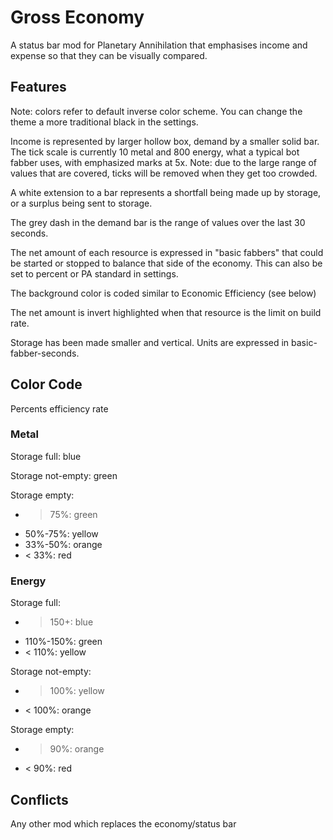 # Gross Economy

A status bar mod for Planetary Annihilation that emphasises income and expense so that they can be visually compared.

## Features

Note: colors refer to default inverse color scheme.  You can change the theme a more traditional black in the settings.

Income is represented by larger hollow box, demand by a smaller solid bar.  The tick scale is currently 10 metal and 800 energy, what a typical bot fabber uses, with emphasized marks at 5x.  Note: due to the large range of values that are covered, ticks will be removed when they get too crowded.

A white extension to a bar represents a shortfall being made up by storage, or a surplus being sent to storage.

The grey dash in the demand bar is the range of values over the last 30 seconds.

The net amount of each resource is expressed in "basic fabbers" that could be started or stopped to balance that side of the economy.  This can also be set to percent or PA standard in settings.

The background color is coded similar to Economic Efficiency (see below)

The net amount is invert highlighted when that resource is the limit on build rate.

Storage has been made smaller and vertical.  Units are expressed in basic-fabber-seconds.

## Color Code

Percents efficiency rate

### Metal

Storage full: blue

Storage not-empty: green

Storage empty:
- > 75%: green
- 50%-75%: yellow
- 33%-50%: orange
- < 33%: red

### Energy

Storage full:
- > 150+: blue
- 110%-150%: green
- < 110%: yellow

Storage not-empty:
- > 100%: yellow
- < 100%: orange

Storage empty:
- > 90%: orange
- < 90%: red

## Conflicts

Any other mod which replaces the economy/status bar

